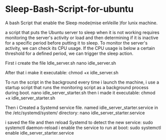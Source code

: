# Sleep-Bash-Script-for-ubuntu
A bash Script that enable the Sleep mode(mise enVeille )for lunix machine.

a script that puts the Ubuntu server to sleep when it is not working requires monitoring the server's activity or load and then determining if it is inactive for a specific period before putting it to sleep. To monitor the server's activity, we can check its CPU usage. If the CPU usage is below a certain threshold for a defined period, we can trigger the sleep action.

First i create the file Idle_server.sh
nano idle_server.sh

After that i make it executable:
chmod +x idle_server.sh

To run the script in the background every time i launch the machine, i use a startup script that runs the monitoring script as a background process during boot.
nano idle_server_starter.sh
then i made it executable:
chmod +x idle_server_starter.sh

Then i Created a Systemd service file.  named idle_server_starter.service in the /etc/systemd/system/ directory:
nano idle_server_starter.service

i saved the file and then  reload Systemd to detect the new service:
sudo systemctl daemon-reload
i enable the service to run at boot:
sudo systemctl enable idle_server_starter.service


